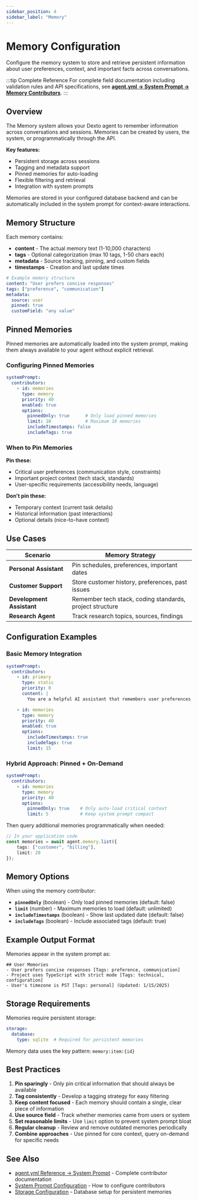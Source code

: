 ```yaml
---
sidebar_position: 4
sidebar_label: "Memory"
---
```


# Memory Configuration

Configure the memory system to store and retrieve persistent information about user preferences, context, and important facts across conversations.

:::tip Complete Reference
For complete field documentation including validation rules and API specifications, see **[agent.yml → System Prompt → Memory Contributors](./agent-yml.md#system-prompt-configuration)**.
:::

## Overview

The Memory system allows your Dexto agent to remember information across conversations and sessions. Memories can be created by users, the system, or programmatically through the API.

**Key features:**
- Persistent storage across sessions
- Tagging and metadata support
- Pinned memories for auto-loading
- Flexible filtering and retrieval
- Integration with system prompts

Memories are stored in your configured database backend and can be automatically included in the system prompt for context-aware interactions.

## Memory Structure

Each memory contains:
- **content** - The actual memory text (1-10,000 characters)
- **tags** - Optional categorization (max 10 tags, 1-50 chars each)
- **metadata** - Source tracking, pinning, and custom fields
- **timestamps** - Creation and last update times

```yaml
# Example memory structure
content: "User prefers concise responses"
tags: ["preference", "communication"]
metadata:
  source: user
  pinned: true
  customField: "any value"
```

## Pinned Memories

Pinned memories are automatically loaded into the system prompt, making them always available to your agent without explicit retrieval.

### Configuring Pinned Memories

```yaml
systemPrompt:
  contributors:
    - id: memories
      type: memory
      priority: 40
      enabled: true
      options:
        pinnedOnly: true      # Only load pinned memories
        limit: 10             # Maximum 10 memories
        includeTimestamps: false
        includeTags: true
```

### When to Pin Memories

**Pin these:**
- Critical user preferences (communication style, constraints)
- Important project context (tech stack, standards)
- User-specific requirements (accessibility needs, language)

**Don't pin these:**
- Temporary context (current task details)
- Historical information (past interactions)
- Optional details (nice-to-have context)

## Use Cases

| Scenario | Memory Strategy |
|----------|----------------|
| **Personal Assistant** | Pin schedules, preferences, important dates |
| **Customer Support** | Store customer history, preferences, past issues |
| **Development Assistant** | Remember tech stack, coding standards, project structure |
| **Research Agent** | Track research topics, sources, findings |

## Configuration Examples

### Basic Memory Integration

```yaml
systemPrompt:
  contributors:
    - id: primary
      type: static
      priority: 0
      content: |
        You are a helpful AI assistant that remembers user preferences.

    - id: memories
      type: memory
      priority: 40
      enabled: true
      options:
        includeTimestamps: true
        includeTags: true
        limit: 15
```

### Hybrid Approach: Pinned + On-Demand

```yaml
systemPrompt:
  contributors:
    - id: memories
      type: memory
      priority: 40
      options:
        pinnedOnly: true    # Only auto-load critical context
        limit: 5            # Keep system prompt compact
```

Then query additional memories programmatically when needed:

```typescript
// In your application code
const memories = await agent.memory.list({
    tags: ["customer", "billing"],
    limit: 20
});
```

## Memory Options

When using the memory contributor:

- **`pinnedOnly`** (boolean) - Only load pinned memories (default: false)
- **`limit`** (number) - Maximum memories to load (default: unlimited)
- **`includeTimestamps`** (boolean) - Show last updated date (default: false)
- **`includeTags`** (boolean) - Include associated tags (default: true)

## Example Output Format

Memories appear in the system prompt as:

```
## User Memories
- User prefers concise responses [Tags: preference, communication]
- Project uses TypeScript with strict mode [Tags: technical, configuration]
- User's timezone is PST [Tags: personal] (Updated: 1/15/2025)
```

## Storage Requirements

Memories require persistent storage:

```yaml
storage:
  database:
    type: sqlite  # Required for persistent memories
```

Memory data uses the key pattern: `memory:item:{id}`

## Best Practices

1. **Pin sparingly** - Only pin critical information that should always be available
2. **Tag consistently** - Develop a tagging strategy for easy filtering
3. **Keep content focused** - Each memory should contain a single, clear piece of information
4. **Use source field** - Track whether memories came from users or system
5. **Set reasonable limits** - Use `limit` option to prevent system prompt bloat
6. **Regular cleanup** - Review and remove outdated memories periodically
7. **Combine approaches** - Use pinned for core context, query on-demand for specific needs

## See Also

- [agent.yml Reference → System Prompt](./agent-yml.md#system-prompt-configuration) - Complete contributor documentation
- [System Prompt Configuration](./systemPrompt.md) - How to configure contributors
- [Storage Configuration](./storage.md) - Database setup for persistent memories
